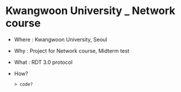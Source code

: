 # Kwangwoon University _ Network course

* Where : Kwangwoon University, Seoul
* Why : Project for Network course, Midterm test
* What : RDT 3.0 protocol

* How?
  ```
  > code?
  ```
